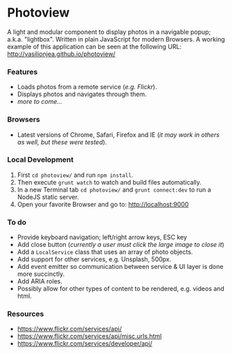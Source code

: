 # Photoview
A light and modular component to display photos in a navigable popup; a.k.a. "lightbox". Written in plain JavaScript for modern Browsers. A working example of this application can be seen at the following URL: http://vasilionjea.github.io/photoview/

### Features
- Loads photos from a remote service (_e.g. Flickr_).
- Displays photos and navigates through them.
- _more to come..._

### Browsers
  - Latest versions of Chrome, Safari, Firefox and IE (_it may work in others as well, but these were tested_).

### Local Development
1. First `cd photoview/` and run `npm install`.
2. Then execute `grunt watch` to watch and build files automatically.
3. In a new Terminal tab `cd photoview/` and `grunt connect:dev` to run a NodeJS static server.
4. Open your favorite Browser and go to: <http://localhost:9000>

### To do
- Provide keyboard navigation; left/right arrow keys, ESC key
- Add close button (_currently a user must click the large image to close it_)
- Add a `LocalService` class that uses an array of photo objects.
- Add support for other services, e.g. Unsplash, 500px.
- Add event emitter so communication between service & UI layer is done more succinctly.
- Add ARIA roles.
- Possibly allow for other types of content to be rendered, e.g. videos and html.

### Resources
- https://www.flickr.com/services/api/
- https://www.flickr.com/services/api/misc.urls.html
- https://www.flickr.com/services/developer/api/
